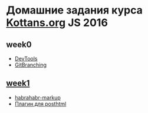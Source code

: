 # Домашние задания курса [Kottans.org](http://kottans.org/) JS 2016
## week0
* [DevTools](http://i.imgur.com/GbA9fvl.png)
* [GitBranching](http://i.imgur.com/iIhj6l9.png)
## [week1](https://github.com/OperKH/kottans-js-2016/tree/master/week1)
* [habrahabr-markup](https://github.com/OperKH/kottans-js-2016/tree/master/week1/lec1)
* [Плагин для posthtml](https://github.com/OperKH/kottans-js-2016/tree/master/week1/lec2)
